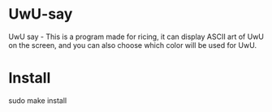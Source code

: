 # UwU-say
UwU say - This is a program made for ricing, it can display ASCII art of UwU on the screen, and you can also choose which color will be used for UwU.
# Install 

sudo make install
